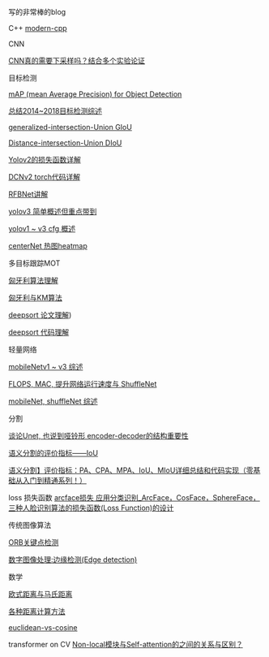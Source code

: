 写的非常棒的blog


C++
[modern-cpp](https://github.com/changkun/modern-cpp-tutorial)

CNN

[CNN真的需要下采样吗？结合多个实验论证](https://zhuanlan.zhihu.com/p/94477174)

目标检测

[mAP (mean Average Precision) for Object Detection](https://medium.com/@jonathan_hui/map-mean-average-precision-for-object-detection-45c121a31173)

[总结2014~2018目标检测综述](https://zhuanlan.zhihu.com/p/38709522?utm_source=wechat_session&utm_medium=social&s_s_i=ZaxtG9xTWWj3uVPRWh4Qd%2FXanXkNPegjMrLOKAeWgO8%3D&s_r=1)

[generalized-intersection-Union GIoU](https://zhuanlan.zhihu.com/p/105852684)

[Distance-intersection-Union DIoU](https://cloud.tencent.com/developer/article/1558533)

[Yolov2的损失函数详解](https://mp.weixin.qq.com/s/UHSHdGL3GucmUozglmZESw)

[DCNv2 torch代码详解](https://zhuanlan.zhihu.com/p/102707081)

[RFBNet讲解](https://zhuanlan.zhihu.com/p/48423441)

[yolov3 简单概述但重点带到](https://www.jianshu.com/p/d13ae1055302)

[yolov1 ~ v3 cfg 概述](https://medium.com/@chih.sheng.huang821/%E6%B7%B1%E5%BA%A6%E5%AD%B8%E7%BF%92-%E7%89%A9%E4%BB%B6%E5%81%B5%E6%B8%ACyolov1-yolov2%E5%92%8Cyolov3-cfg-%E6%AA%94%E8%A7%A3%E8%AE%80-75793cd61a01)

[centerNet 热图heatmap](https://blog.csdn.net/Turix/article/details/105754955)

多目标跟踪MOT

[匈牙利算法理解](https://blog.csdn.net/dark_scope/article/details/8880547#commentBox)

[匈牙利与KM算法](https://zhuanlan.zhihu.com/p/62981901)

[deepsort 论文理解](https://blog.csdn.net/sgfmby1994/article/details/98516905))

[deepsort 代码理解](https://blog.csdn.net/sgfmby1994/article/details/98517210)

轻量网络

[mobileNetv1 ~ v3 综述](https://zhuanlan.zhihu.com/p/70703846)


[FLOPS, MAC, 提升网络运行速度与 ShuffleNet](https://zhuanlan.zhihu.com/p/67009992)

[mobileNet, shuffleNet 综述](https://zhuanlan.zhihu.com/p/35405071)


分割

[谈论Unet, 也说到哑铃形 encoder-decoder的结构重要性](https://zhuanlan.zhihu.com/p/44958351)

[语义分割的评价指标——IoU](https://blog.csdn.net/lingzhou33/article/details/87901365)

[语义分割】评价指标：PA、CPA、MPA、IoU、MIoU详细总结和代码实现（零基础从入门到精通系列！）](https://blog.csdn.net/sinat_29047129/article/details/103642140?utm_medium=distribute.pc_relevant.none-task-blog-title-5&spm=1001.2101.3001.4242)


loss 损失函数
[arcface损失 应用分类识别_ArcFace，CosFace，SphereFace，三种人脸识别算法的损失函数(Loss Function)的设计](https://blog.csdn.net/weixin_29137489/article/details/112331605)

传统图像算法

[ORB关键点检测](https://www.jianshu.com/p/9ee6b2145eaa)

[数字图像处理:边缘检测(Edge detection)](https://zhuanlan.zhihu.com/p/59640437)



数学

[欧式距离与马氏距离](https://blog.csdn.net/bluesliuf/article/details/88862918?depth_1-utm_source=distribute.pc_relevant.none-task-blog-BlogCommendFromBaidu-1&utm_source=distribute.pc_relevant.none-task-blog-BlogCommendFromBaidu-1)

[各种距离计算方法](http://blog.sciencenet.cn/blog-531885-589056.html)

[euclidean-vs-cosine](https://cmry.github.io/notes/euclidean-v-cosine)


transformer on CV
[Non-local模块与Self-attention的之间的关系与区别？](https://mp.weixin.qq.com/s?__biz=MzUxNjcxMjQxNg==&mid=2247497334&idx=5&sn=d0039bf9698b4b78cb6acc24016cabcc&chksm=f9a184f9ced60def6f32b7ccd5f2801e030475a63b7c9b71b672c0a9f0e6071b18ac24b9eecb&scene=21#wechat_redirect)
